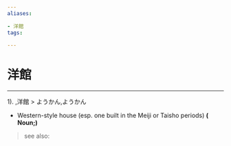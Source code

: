 ```yaml
---
aliases:
    
- 洋館
tags:
    
---
```


# 洋館
---
1).
,洋館 > ようかん,ようかん

- Western-style house (esp. one built in the Meiji or Taisho periods)
**( Noun;)**
> see also: 
            
